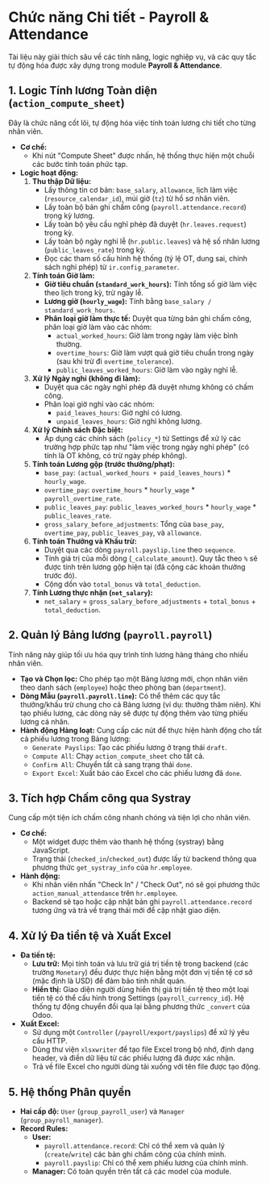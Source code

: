 # Chức năng Chi tiết - Payroll & Attendance

Tài liệu này giải thích sâu về các tính năng, logic nghiệp vụ, và các quy tắc tự động hóa được xây dựng trong module **Payroll & Attendance**.

## 1. Logic Tính lương Toàn diện (`action_compute_sheet`)

Đây là chức năng cốt lõi, tự động hóa việc tính toán lương chi tiết cho từng nhân viên.

- **Cơ chế:**
  - Khi nút "Compute Sheet" được nhấn, hệ thống thực hiện một chuỗi các bước tính toán phức tạp.
- **Logic hoạt động:**
  1.  **Thu thập Dữ liệu:**
      - Lấy thông tin cơ bản: `base_salary`, `allowance`, lịch làm việc (`resource_calendar_id`), múi giờ (`tz`) từ hồ sơ nhân viên.
      - Lấy toàn bộ bản ghi chấm công (`payroll.attendance.record`) trong kỳ lương.
      - Lấy toàn bộ yêu cầu nghỉ phép đã duyệt (`hr.leaves.request`) trong kỳ.
      - Lấy toàn bộ ngày nghỉ lễ (`hr.public.leaves`) và hệ số nhân lương (`public_leaves_rate`) trong kỳ.
      - Đọc các tham số cấu hình hệ thống (tỷ lệ OT, dung sai, chính sách nghỉ phép) từ `ir.config_parameter`.
  2.  **Tính toán Giờ làm:**
      - **Giờ tiêu chuẩn (`standard_work_hours`):** Tính tổng số giờ làm việc theo lịch trong kỳ, trừ ngày lễ.
      - **Lương giờ (`hourly_wage`):** Tính bằng `base_salary / standard_work_hours`.
      - **Phân loại giờ làm thực tế:** Duyệt qua từng bản ghi chấm công, phân loại giờ làm vào các nhóm:
          - `actual_worked_hours`: Giờ làm trong ngày làm việc bình thường.
          - `overtime_hours`: Giờ làm vượt quá giờ tiêu chuẩn trong ngày (sau khi trừ đi `overtime_tolerance`).
          - `public_leaves_worked_hours`: Giờ làm vào ngày nghỉ lễ.
  3.  **Xử lý Ngày nghỉ (không đi làm):**
      - Duyệt qua các ngày nghỉ phép đã duyệt nhưng không có chấm công.
      - Phân loại giờ nghỉ vào các nhóm:
          - `paid_leaves_hours`: Giờ nghỉ có lương.
          - `unpaid_leaves_hours`: Giờ nghỉ không lương.
  4.  **Xử lý Chính sách Đặc biệt:**
      - Áp dụng các chính sách (`policy_*`) từ Settings để xử lý các trường hợp phức tạp như "làm việc trong ngày nghỉ phép" (có tính là OT không, có trừ ngày phép không).
  5.  **Tính toán Lương gộp (trước thưởng/phạt):**
      - `base_pay`: `(actual_worked_hours + paid_leaves_hours)` * `hourly_wage`.
      - `overtime_pay`: `overtime_hours` * `hourly_wage` * `payroll_overtime_rate`.
      - `public_leaves_pay`: `public_leaves_worked_hours` * `hourly_wage` * `public_leaves_rate`.
      - `gross_salary_before_adjustments`: Tổng của `base_pay`, `overtime_pay`, `public_leaves_pay`, và `allowance`.
  6.  **Tính toán Thưởng và Khấu trừ:**
      - Duyệt qua các dòng `payroll.payslip.line` theo `sequence`.
      - Tính giá trị của mỗi dòng (`_calculate_amount`). Quy tắc theo `%` sẽ được tính trên lương gộp hiện tại (đã cộng các khoản thưởng trước đó).
      - Cộng dồn vào `total_bonus` và `total_deduction`.
  7.  **Tính Lương thực nhận (`net_salary`):**
      - `net_salary` = `gross_salary_before_adjustments` + `total_bonus` + `total_deduction`.

## 2. Quản lý Bảng lương (`payroll.payroll`)

Tính năng này giúp tối ưu hóa quy trình tính lương hàng tháng cho nhiều nhân viên.

- **Tạo và Chọn lọc:** Cho phép tạo một Bảng lương mới, chọn nhân viên theo danh sách (`employee`) hoặc theo phòng ban (`department`).
- **Dòng Mẫu (`payroll.payroll.line`):** Có thể thêm các quy tắc thưởng/khấu trừ chung cho cả Bảng lương (ví dụ: thưởng thâm niên). Khi tạo phiếu lương, các dòng này sẽ được tự động thêm vào từng phiếu lương cá nhân.
- **Hành động Hàng loạt:** Cung cấp các nút để thực hiện hành động cho tất cả phiếu lương trong Bảng lương:
  - `Generate Payslips`: Tạo các phiếu lương ở trạng thái `draft`.
  - `Compute All`: Chạy `action_compute_sheet` cho tất cả.
  - `Confirm All`: Chuyển tất cả sang trạng thái `done`.
  - `Export Excel`: Xuất báo cáo Excel cho các phiếu lương đã `done`.

## 3. Tích hợp Chấm công qua Systray

Cung cấp một tiện ích chấm công nhanh chóng và tiện lợi cho nhân viên.

- **Cơ chế:**
  - Một widget được thêm vào thanh hệ thống (systray) bằng JavaScript.
  - Trạng thái (`checked_in`/`checked_out`) được lấy từ backend thông qua phương thức `get_systray_info` của `hr.employee`.
- **Hành động:**
  - Khi nhân viên nhấn "Check In" / "Check Out", nó sẽ gọi phương thức `action_manual_attendance` trên `hr.employee`.
  - Backend sẽ tạo hoặc cập nhật bản ghi `payroll.attendance.record` tương ứng và trả về trạng thái mới để cập nhật giao diện.

## 4. Xử lý Đa tiền tệ và Xuất Excel

- **Đa tiền tệ:**
  - **Lưu trữ:** Mọi tính toán và lưu trữ giá trị tiền tệ trong backend (các trường `Monetary`) đều được thực hiện bằng một đơn vị tiền tệ cơ sở (mặc định là USD) để đảm bảo tính nhất quán.
  - **Hiển thị:** Giao diện người dùng hiển thị giá trị tiền tệ theo một loại tiền tệ có thể cấu hình trong Settings (`payroll_currency_id`). Hệ thống tự động chuyển đổi qua lại bằng phương thức `_convert` của Odoo.
- **Xuất Excel:**
  - Sử dụng một `Controller` (`/payroll/export/payslips`) để xử lý yêu cầu HTTP.
  - Dùng thư viện `xlsxwriter` để tạo file Excel trong bộ nhớ, định dạng header, và điền dữ liệu từ các phiếu lương đã được xác nhận.
  - Trả về file Excel cho người dùng tải xuống với tên file được tạo động.

## 5. Hệ thống Phân quyền

- **Hai cấp độ:** `User` (`group_payroll_user`) và `Manager` (`group_payroll_manager`).
- **Record Rules:**
  - **User:**
      - `payroll.attendance.record`: Chỉ có thể xem và quản lý (`create`/`write`) các bản ghi chấm công của chính mình.
      - `payroll.payslip`: Chỉ có thể xem phiếu lương của chính mình.
  - **Manager:** Có toàn quyền trên tất cả các model của module.